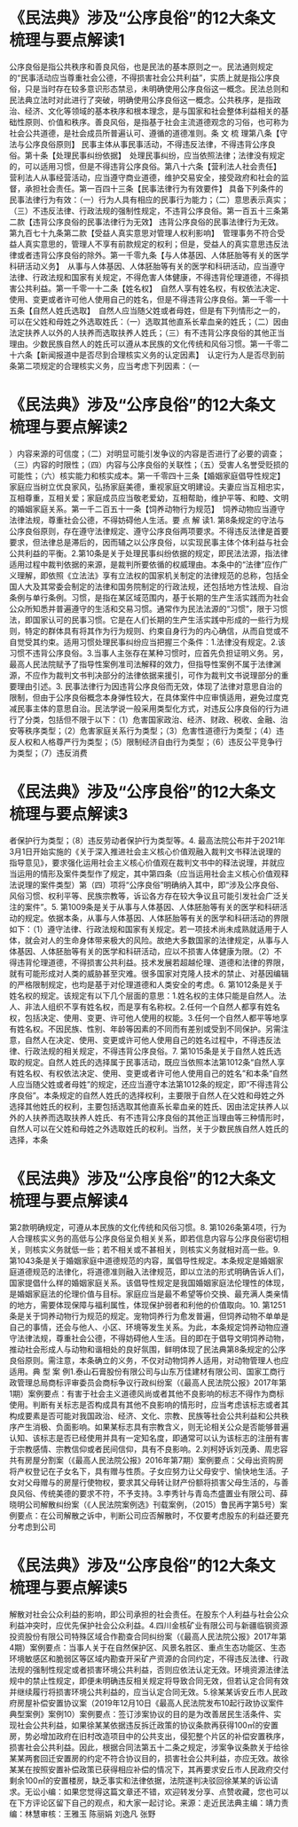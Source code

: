 # 《民法典》涉及“公序良俗”的12大条文梳理与要点解读1

公序良俗是指公共秩序和善良风俗，也是民法的基本原则之一。民法通则规定的“民事活动应当尊重社会公德，不得损害社会公共利益”，实质上就是指公序良俗，只是当时存在较多意识形态禁忌，未明确使用公序良俗这一概念。民法总则和民法典立法时对此进行了突破，明确使用公序良俗这一概念。公共秩序，是指政治、经济、文化等领域的基本秩序和根本理念，是与国家和社会整体利益相关的基础性原则、价值和秩序。善良风俗，是指基于社会主流道德观念的习俗，也可称为社会公共道德，是社会成员所普遍认可、遵循的道德准则。条 文 梳 理第八条【守法与公序良俗原则】  民事主体从事民事活动，不得违反法律，不得违背公序良俗。第十条【处理民事纠纷依据】 处理民事纠纷，应当依照法律；法律没有规定的，可以适用习惯，但是不得违背公序良俗。第八十六条【营利法人社会责任】 营利法人从事经营活动，应当遵守商业道德，维护交易安全，接受政府和社会的监督，承担社会责任。第一百四十三条【民事法律行为有效要件】  具备下列条件的民事法律行为有效：（一）行为人具有相应的民事行为能力；（二）意思表示真实；（三）不违反法律、行政法规的强制性规定，不违背公序良俗。第一百五十三条第二款【违背公序良俗的民事法律行为无效】  违背公序良俗的民事法律行为无效。第九百七十九条第二款【受益人真实意思对管理人权利影响】 管理事务不符合受益人真实意思的，管理人不享有前款规定的权利；但是，受益人的真实意思违反法律或者违背公序良俗的除外。第一千零九条【与人体基因、人体胚胎等有关的医学科研活动义务】 从事与人体基因、人体胚胎等有关的医学和科研活动，应当遵守法律、行政法规和国家有关规定，不得危害人体健康，不得违背伦理道德，不得损害公共利益。第一千零一十二条【姓名权】 自然人享有姓名权，有权依法决定、使用、变更或者许可他人使用自己的姓名，但是不得违背公序良俗。第一千零一十五条【自然人姓氏选取】 自然人应当随父姓或者母姓，但是有下列情形之一的，可以在父姓和母姓之外选取姓氏：（一）选取其他直系长辈血亲的姓氏；（二）因由法定扶养人以外的人扶养而选取扶养人姓氏；（三）有不违背公序良俗的其他正当理由。少数民族自然人的姓氏可以遵从本民族的文化传统和风俗习惯。第一千零二十六条【新闻报道中是否尽到合理核实义务的认定因素】 认定行为人是否尽到前条第二项规定的合理核实义务，应当考虑下列因素：（一

# 《民法典》涉及“公序良俗”的12大条文梳理与要点解读2

）内容来源的可信度；（二）对明显可能引发争议的内容是否进行了必要的调查；（三）内容的时限性；（四）内容与公序良俗的关联性；（五）受害人名誉受贬损的可能性；（六）核实能力和核实成本。第一千零四十三条【婚姻家庭倡导性规定】 家庭应当树立优良家风，弘扬家庭美德，重视家庭文明建设。夫妻应当互相忠实，互相尊重，互相关爱；家庭成员应当敬老爱幼，互相帮助，维护平等、和睦、文明的婚姻家庭关系。第一千二百五十一条【饲养动物行为规范】 饲养动物应当遵守法律法规，尊重社会公德，不得妨碍他人生活。要 点 解 读1. 第8条规定的守法与公序良俗原则，存在遵守法律规定、遵守公序良俗两项要求。不得违反法律是首要要求，但法律总是滞后的，因而辅之以公序良俗，以实现民事主体个体利益与社会公共利益的平衡。2.第10条是关于处理民事纠纷依据的规定，即民法法源，指法律适用过程中裁判依据的来源，是裁判所要依循的权威理由。本条中的“法律”应作广义理解，即依照《立法法》享有立法权的国家机关制定的法律规范的总称，包括全国人大及其常委会制定的法律和国务院制定的行政法规，还包括地方性法规、自治条例与单行条例。习惯，是指在某区域范围内，基于长期的生产生活实践而为社会公众所知悉并普遍遵守的生活和交易习惯。通常作为民法法源的“习惯”，限于习惯法，即国家认可的民事习惯。它是在人们长期的生产生活实践中形成的一些行为规则，特定的群体具有将其作为行为规则、约束自身行为的内心确信，从而自觉或不自觉受其约束。适用习惯处理民事纠纷应当把握三个条件：1.法律没有规定。2.该习惯不违背公序良俗。3.当事人主张存在某种习惯时，应首先负担证明义务。另，最高人民法院赋予了指导性案例准司法解释的效力，但指导性案例不属于法律渊源，不应作为裁判文书判决部分的法律依据来援引，可作为裁判文书说理部分的重要理由引述。3. 民事法律行为因违背公序良俗而无效，体现了法律对意思自治的限制，但由于公序良俗概念本身弹性较大，在具体案件中应审慎适用，避免过度克减民事主体的意思自治。民法学说一般采用类型化方式，对违反公序良俗的行为进行了分类，包括但不限于以下：（1）危害国家政治、经济、财政、税收、金融、治安等秩序类型；（2）危害家庭关系行为类型；（3）危害性道德行为类型；（4）违反人权和人格尊严行为类型；（5）限制经济自由行为类型；（6）违反公平竞争行为类型；（7）违反消费

# 《民法典》涉及“公序良俗”的12大条文梳理与要点解读3

者保护行为类型；（8）违反劳动者保护行为类型等。4. 最高法院公布并于2021年3月1日开始实施的《关于深入推进社会主义核心价值观融入裁判文书释法说理的指导意见》，要求强化运用社会主义核心价值观在裁判文书中的释法说理，并就应当运用的情形及案件类型作了规定，其中第四条（应当运用社会主义核心价值观释法说理的案件类型）第（四）项将“公序良俗”明确纳入其中，即“涉及公序良俗、风俗习惯、权利平等、民族宗教等，诉讼各方存在较大争议且可能引发社会广泛关注的案件”。5. 第1009条是关于从事与人体基因、人体胚胎等有关的医学和科研活动的规定。依据本条，从事与人体基因、人体胚胎等有关的医学和科研活动的界限如下：（1）遵守法律、行政法规和国家有关规定。若一项技术尚未成熟就适用于人体，就会对人的生命身体带来极大的风险。故绝大多数国家的法律规定，从事与人体基因、人体胚胎等有关的医学和科研活动，应以不损害人体健康为限。（2）不得违背伦理道德，不得损害公共利益。技术发展若超越伦理、道德和法律的界限，就有可能形成对人类的威胁甚至灾难。很多国家对克隆人技术的禁止、对基因编辑的严格限制规定，也均是基于对伦理道德和人类安全的考虑。6. 第1012条是关于姓名权的规定。该规定有以下几个层面的意思：1.姓名权的主体只能是自然人。法人、非法人组织不享有姓名权，而是享有名称权。2.任何一个自然人都享有姓名权，包括决定、使用、变更、许可他人使用的权能。3.任何一个自然人都平等地享有姓名权。不因民族、性别、年龄等因素的不同而有差别或受到不同保护。另需注意，自然人在决定、使用、变更或许可他人使用自己的姓名过程中，不得违反法律、行政法规的相关规定，不得违背公序良俗。7. 第1015条是关于自然人姓氏选取的规定。自然人姓氏的选择属于民事活动，既应当依照本法第1012条“自然人享有姓名权、有权依法决定、使用、变更或者许可他人使用自己的姓名”和本条“自然人应当随父姓或者母姓”的规定，还应当遵守本法第1012条的规定，即“不得违背公序良俗”。本条规定的自然人姓氏的选择权利，主要限于自然人在父姓和母姓之外选择其他姓氏的权利，主要包括选取其他直系长辈血亲的姓氏、因由法定扶养人以外的人扶养而选取扶养人姓氏、有不违背公序良俗的其他正当理由等三种情形时，自然人可以在父姓和母姓之外选取姓氏的权利。当然，关于少数民族自然人姓氏的选择，本条

# 《民法典》涉及“公序良俗”的12大条文梳理与要点解读4

第2款明确规定，可遵从本民族的文化传统和风俗习惯。8. 第1026条第4项，行为人合理核实义务的高低与公序良俗呈负相关关系，即若信息内容与公序良俗密切相关，则核实义务就低一些；若不相关或不甚相关，则核实义务就相对高一些。9. 第1043条是关于婚姻家庭中道德规范的内容，属倡导性规定。本条规定是婚姻家庭道德规范的法律化，将道德准则融入法律规范，即以立法的形式明确告诉人们，国家提倡什么样的婚姻家庭关系。该倡导性规定是我国婚姻家庭法伦理性的体现，是婚姻家庭法的伦理价值与目标。家庭应当是最不希望等价交换、最充满人类亲情的地方，需要体现保障与福利属性，体现保护弱者和利他的价值取向。10. 第1251条是关于饲养动物行为规范的规定。宠物饲养行为愈发普遍，但饲养动物不单单是自己的事情，还会与他人、小区、环境等发生关系。为此，本条规定饲养动物应遵守法律法规，尊重社会公德，不得妨碍他人生活。目的即在于倡导文明饲养动物，推动社会形成人与动物和谐相处的良好氛围，鲜明体现了民法典第8条规定的公序良俗原则。需注意，本条确立的义务，不仅对动物饲养人适用，对动物管理人也应适用。典 型 案 例1.泰山石膏股份有限公司与山东万佳建材有限公司、国家工商行政管理总局商标评审委员会商标争议行政纠纷案（《最高人民法院公报》2017年第1期）案例要点：有害于社会主义道德风尚或者其他不良影响的标志不得作为商标使用。判断有关标志是否构成具有其他不良影响的情形时，应当考虑该标志或者其构成要素是否可能对我国政治、经济、文化、宗教、民族等社会公共利益和公共秩序产生消极、负面影响。如果某标志具有宗教含义，则无论相关公众是否能够普遍认知、该标志是否已经使用并具有一定知名度，即通常可以认为该标志的注册有害于宗教感情、宗教信仰或者民间信仰，具有不良影响。2.刘柯妤诉刘茂勇、周忠容共有房屋分割案（《最高人民法院公报》2016年第7期）案例要点：父母出资购房将产权登记在子女名下，具有赠与性质。子女应努力让父母安宁、愉快地生活。子女对父母赠与的房屋行使物权，要求其父母转让财产份额将损害父母生活的，与善良风俗、传统美德的要求不符，不予支持。3.李秀针与青岛杰盛置业有限公司、薛晓明公司解散纠纷案（《人民法院案例选》刊载案例，（2015）鲁民再字第5号）案例要点：在公司解散之诉中，判断公司应否解散时，不仅要考虑股东的利益还要充分考虑到公司

# 《民法典》涉及“公序良俗”的12大条文梳理与要点解读5

解散对社会公众利益的影响，即公司承担的社会责任。在股东个人利益与社会公众利益冲突时，应优先保护社会公众利益。4.四川金核矿业有限公司与新疆临钢资源投资股份有限公司特殊区域合作勘查合同纠纷案（《最高人民法院公报》2017年第4期）案例要点：当事人关于在自然保护区、风景名胜区、重点生态功能区、生态环境敏感区和脆弱区等区域内勘查开采矿产资源的合同约定，不得违反法律、行政法规的强制性规定或者损害环境公共利益，否则应依法认定无效。环境资源法律法规中的禁止性规定，即便未明确违反相关规定将导致合同无效，但若认定合同有效并继续履行将损害环境公共利益的，应当认定合同无效。5.徐某某诉安丘市人民政府房屋补偿安置协议案（2019年12月10日《最高人民法院发布10起行政协议案件典型案例》案例10）案例要点：签订涉案协议的目的是为改善居民生活条件、实现社会公共利益，如果徐某某依据违反拆迁政策的协议条款再获得100㎡的安置房，势必增加政府在旧村改造项目中的公共支出，侵犯整个片区的补偿安置秩序，损害社会公共利益。因此，根据合同法第五十二条之规定，涉案争议条款关于给徐某某两套回迁安置房的约定不符合协议目的，损害社会公共利益，亦应无效。故徐某某在按照安置补偿政策已获得相应补偿的情况下，其再要求安丘市人民政府交付剩余100㎡的安置楼房，缺乏事实和法律依据，法院遂判决驳回徐某某的诉讼请求。无讼小编：如果您觉得这篇文章还不错，欢迎转发分享、点赞收藏，您也可以在下方评论区留下自己的观点，和大家一起讨论。来源：走近民法典主编：靖力责编：林慧审核：王雅玉 陈丽娟 刘逸凡 张野

